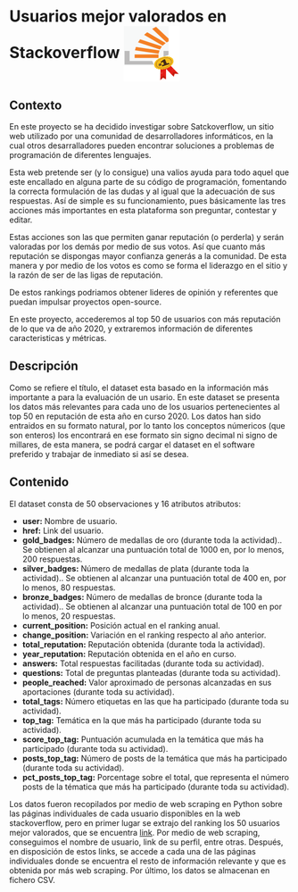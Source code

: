 # Usuarios mejor valorados en Stackoverflow <img align="center" width="100" height="100" src="image/Imagen1.png"> 

## Contexto

En este proyecto se ha decidido investigar sobre Satckoverflow, un sitio web utilizado por una comunidad de desarrolladores informáticos, en la cual otros desarralladores pueden encontrar soluciones a problemas de programación de diferentes lenguajes.

Esta web pretende ser (y lo consigue) una valios ayuda para todo aquel que este encallado en alguna parte de su código de programación, fomentando la correcta formulación de las dudas y al igual que la adecuación de sus respuestas. Así de simple es su funcionamiento, pues básicamente las tres acciones más importantes en esta plataforma son preguntar, contestar y editar. 

Estas acciones son las que permiten ganar reputación (o perderla) y serán valoradas por los demás por medio de sus votos. Así que cuanto más reputación se dispongas mayor confianza generás a la comunidad. De esta manera y por medio de los votos es como se forma el liderazgo en el sitio y la razón de ser de las ligas de reputación.

De estos rankings podriamos obtener lideres de opinión y referentes que puedan impulsar proyectos open-source.

En este proyecto, accederemos al top 50 de usuarios con más reputación de lo que va de año 2020, y  extraremos información de diferentes caracteristicas y métricas.

## Descripción

Como se refiere el título, el dataset esta basado en la información más importante a para la evaluación de un usario. En este dataset se presenta los datos más relevantes para cada uno de los usuarios pertenecientes al top 50 en reputación de esta año en curso 2020. Los datos han sido entraidos en su formato natural, por lo tanto los conceptos númericos (que son enteros) los encontrará en ese formato sin signo decimal ni signo de millares, de esta manera, se podrá cargar el dataset en el software preferido y trabajar de inmediato si así se desea.

## Contenido

El dataset consta de 50 observaciones y 16 atributos atributos:

- **user:** Nombre de usuario.
- **href:** Link del usuario.
- **gold_badges:** Número de medallas de oro (durante toda la actividad).. Se obtienen al alcanzar una puntuación total de 1000 en, por lo menos, 200 respuestas.
- **silver_badges:** Número de medallas de plata (durante toda la actividad).. Se obtienen al alcanzar una puntuación total de 400 en, por lo menos, 80 respuestas.
- **bronze_badges:** Número de medallas de bronce (durante toda la actividad).. Se obtienen al alcanzar una puntuación total de 100 en por lo menos, 20 respuestas.
- **current_position:** Posición actual en el ranking anual.
- **change_position:** Variación en el ranking respecto al año anterior.
- **total_reputation:** Reputación obtenida (durante toda la actividad).
- **year_reputation:** Reputación obtenida en el año en curso.
- **answers:** Total respuestas facilitadas (durante toda su actividad).
- **questions:** Total de preguntas planteadas (durante toda su actividad).
- **people_reached:** Valor aproximado de personas alcanzadas en sus aportaciones (durante toda su actividad).
- **total_tags:** Número etiquetas en las que ha participado (durante toda su actividad).
- **top_tag:** Temática en la que más ha participado (durante toda su actividad).
- **score_top_tag:** Puntuación acumulada en la temática que más ha participado (durante toda su actividad).
- **posts_top_tag:** Número de posts de la temática que más ha participado (durante toda su actividad).
- **pct_posts_top_tag:** Porcentage sobre el total, que representa el número posts de la tématica que más ha participado (durante toda su actividad).

Los datos fueron recopilados por medio de web scraping en Python sobre las páginas individuales de cada usuario disponibles en la web stackoverflow, pero en primer lugar se extrajo del ranking los 50 usuarios mejor valorados, que se encuentra <en este enlace>[link](https://stackexchange.com/leagues). Por medio de web scraping, conseguimos el nombre de usuario, link de su perfil, entre otras. Después, en disposición de estos links, se accede a cada una de las páginas individuales donde se encuentra el resto de información relevante y que es obtenida por más web scraping. Por último, los datos se almacenan en fichero CSV.
